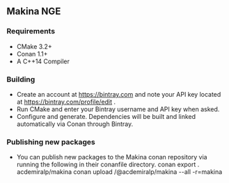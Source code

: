 ## Makina NGE ##

### Requirements ###
- CMake 3.2+
- Conan 1.1+
- A C++14 Compiler

### Building ###
- Create an account at https://bintray.com and note your API key located at https://bintray.com/profile/edit .
- Run CMake and enter your Bintray username and API key when asked.
- Configure and generate. Dependencies will be built and linked automatically via Conan through Bintray.

### Publishing new packages ###
- You can publish new packages to the Makina conan repository via running the following in their conanfile directory.
conan export . acdemiralp/makina
conan upload <PACKAGE>/<VERSION>@acdemiralp/makina --all -r=makina